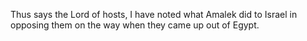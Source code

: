 Thus says the Lord of hosts, I have noted what Amalek did to Israel in opposing them on the way when they came up out of Egypt.

